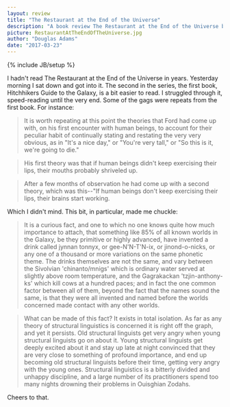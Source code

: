 ```yaml
---
layout: review
title: "The Restaurant at the End of the Universe"
description: "A book review The Restaurant at the End of the Universe by Richard"
picture: RestaurantAtTheEndOfTheUniverse.jpg
author: "Douglas Adams"
date: "2017-03-23"
---
```

{% include JB/setup %}

I hadn't read The Restaurant at the End of the Universe in years. Yesterday morning I sat down and got into it. The second in the series, the first book, Hitchhikers Guide to the Galaxy, is a bit easier to read. I struggled through it, speed-reading until the very end. Some of the gags were repeats from the first book. For instance:

> It is worth repeating at this point the theories that Ford had come up with, on his first encounter with human beings, to account for their peculiar habit of continually stating and restating the very very obvious, as in "It's a nice day," or "You're very tall," or "So this is it, we're going to die."

> His first theory was that if human beings didn't keep exercising their lips, their mouths probably shriveled up.

> After a few months of observation he had come up with a second theory, which was this--"If human beings don't keep exercising their lips, their brains start working.

Which I didn't mind. This bit, in particular, made me chuckle:

> It is a curious fact, and one to which no one knows quite how much importance to attach, that something like 85% of all known worlds in the Galaxy, be they primitive or highly advanced, have invented a drink called jynnan tonnyx, or gee-N'N-T'N-ix, or jinond-o-nicks, or any one of a thousand or more variations on the same phonetic theme. The drinks themselves are not the same, and vary between the Sivolvian 'chinanto/mnigs' which is ordinary water served at slightly above room temperature, and the Gagrakackan 'tzjin-anthony-ks' which kill cows at a hundred paces; and in fact the one common factor between all of them, beyond the fact that the names sound the same, is that they were all invented and named before the worlds concerned made contact with any other worlds.

> What can be made of this fact? It exists in total isolation. As far as any theory of structural linguistics is concerned it is right off the graph, and yet it persists. Old structural linguists get very angry when young structural linguists go on about it. Young structural linguists get deeply excited about it and stay up late at night convinced that they are very close to something of profound importance, and end up becoming old structural linguists before their time, getting very angry with the young ones. Structural linguistics is a bitterly divided and unhappy discipline, and a large number of its practitioners spend too many nights drowning their problems in Ouisghian Zodahs.

Cheers to that.
